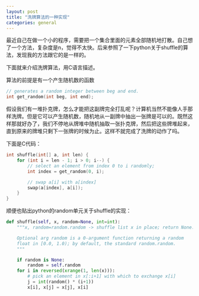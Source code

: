 ```yaml
---
layout: post
title: "洗牌算法的一种实现"
categories: general
---
```


最近自己在做一个小的程序，需要把一个集合里面的元素全部随机地打散。自己想了一个方法，复杂度是n，觉得不太快。后来参照了一下python关于shuffle的算法，发现我的方法跟它的是一样的。

下面就来介绍洗牌算法，用C语言描述。

算法的前提是有一个产生随机数的函数

``` c++
// generates a random integer between beg and end.
int get_random(int beg, int end);
```

假设我们有一堆扑克牌，怎么才能把这副牌完全打乱呢？计算机当然不能像人手那样洗牌。但是它可以产生随机数，随机地从一副牌中抽出一张牌是可以的。既然这样那就好办了，我们不停地从牌堆中随机抽取一张扑克牌，然后把这些牌堆起来，直到原来的牌堆只剩下一张牌的时候为止。这样不就完成了洗牌的动作了吗。

下面是C代码：

``` c++
int shuffle(int[] a, int len) {
    for (int i = len - 1; i > 0; i--) {
        // select an element from index 0 to i randomly;
        int index = get_random(0, i);

        // swap a[i] with a[index]
        swap(a[index], a[i]);
    }
}
```

顺便也贴出python的random单元关于shuffle的实现：

``` python
def shuffle(self, x, random=None, int=int):
    """x, random=random.random -> shuffle list x in place; return None.

    Optional arg random is a 0-argument function returning a random
    float in [0.0, 1.0); by default, the standard random.random.
    """

    if random is None:
        random = self.random
    for i in reversed(xrange(1, len(x))):
        # pick an element in x[:i+1] with which to exchange x[i]
        j = int(random() * (i+1))
        x[i], x[j] = x[j], x[i]
```
